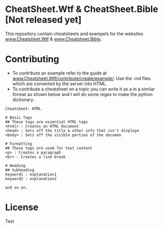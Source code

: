 # CheatSheet.Wtf & CheatSheet.Bible [Not released yet]
This repository contain cheatsheets and exampels for the websites www.Cheatsheet.Wtf & www.Cheatsheet.Bible.
# Contributing
* To contribute an example refer to the guide at www.Cheatsheet.Wtf/contribute/create/example/. Use the .md files which are converted by the server into HTML.
* To contribute a cheatsheet on a topic you can write it as a in a similar format as shown below and I will do some regex to make the python dictionary.
```
Cheatsheet: HTML

# Basic Tags
## These tags are essential HTML tags
<html> : Creates an HTML document
<head> : Sets off the title & other info that isn't displaye
<body> : Sets off the visible portion of the documen

# Formatting
## These tags are used for text content
<p> : Creates a paragraph
<br> : Creates a line break

# Heading
## Subheading
keyword1 : explanation1
keyword2 : explanation2

and so on.
```
# License
Test